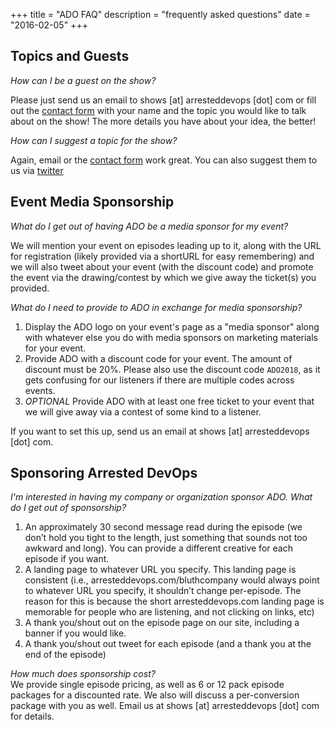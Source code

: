 +++
title = "ADO FAQ"
description = "frequently asked questions"
date = "2016-02-05"
+++

## Topics and Guests

*How can I be a guest on the show?*<br />

Please just send us an email to shows [at] arresteddevops [dot] com or fill out the [contact form](/) with your name and the topic you would like to talk about on the show! The more details you have about your idea, the better!

*How can I suggest a topic for the show?*<br />

Again, email or the [contact form](/) work great. You can also suggest them to us via [twitter](http://twitter.com/arresteddevops)

## Event Media Sponsorship

*What do I get out of having ADO be a media sponsor for my event?*<br />

We will mention your event on episodes leading up to it, along with the URL for registration (likely provided via a shortURL for easy remembering) and we will also tweet about your event (with the discount code) and promote the event via the drawing/contest by which we give away the ticket(s) you provided.

*What do I need to provide to ADO in exchange for media sponsorship?*<br />

1. Display the ADO logo on your event's page as a "media sponsor" along with whatever else you do with media sponsors on marketing materials for your event.
2. Provide ADO with a discount code for your event. The amount of discount must be 20%. Please also use the discount code `ADO2018`, as it gets confusing for our listeners if there are multiple codes across events.
3. *OPTIONAL* Provide ADO with at least one free ticket to your event that we will give away via a contest of some kind to a listener.

If you want to set this up, send us an email at shows [at] arresteddevops [dot] com.

## Sponsoring Arrested DevOps
*I'm interested in having my company or organization sponsor ADO. What do I get out of sponsorship?*</br >

1. An approximately 30 second message read during the episode (we don’t hold you tight to the length, just something that sounds not too awkward and long). You can provide a different creative for each episode if you want.
2. A landing page to whatever URL you specify. This landing page is consistent (i.e., arresteddevops.com/bluthcompany would always point to whatever URL you specify, it shouldn’t change per-episode. The reason for this is because the short arresteddevops.com landing page is memorable for people who are listening, and not clicking on links, etc)
3. A thank you/shout out on the episode page on our site, including a banner if you would like.
4. A thank you/shout out tweet for each episode (and a thank you at the end of the episode)

*How much does sponsorship cost?*<br />
We provide single episode pricing, as well as 6 or 12 pack episode packages for a discounted rate. We also will discuss a per-conversion package with you as well. Email us at shows [at] arresteddevops [dot] com for details.
